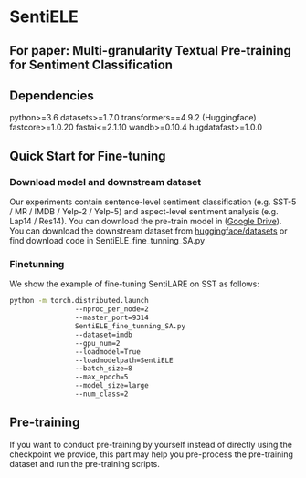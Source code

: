 # SentiELE
## For paper: Multi-granularity Textual Pre-training for Sentiment Classification

## Dependencies
python>=3.6
datasets>=1.7.0
transformers==4.9.2 (Huggingface)
fastcore>=1.0.20
fastai<=2.1.10
wandb>=0.10.4
hugdatafast>=1.0.0

## Quick Start for Fine-tuning

### Download model and downstream dataset
Our experiments contain sentence-level sentiment classification (e.g. SST-5 / MR / IMDB / Yelp-2 / Yelp-5) and aspect-level sentiment analysis (e.g. Lap14 / Res14). 
You can download the pre-train model in ([Google Drive](https://hub.fastgit.org/)). 
You can download the downstream dataset from [huggingface/datasets](https://github.com/huggingface/datasets) or find download code in SentiELE_fine_tunning_SA.py

### Finetunning  
We show the example of fine-tuning SentiLARE on SST as follows:
```bash
python -m torch.distributed.launch 
				--nproc_per_node=2 
				--master_port=9314 
				SentiELE_fine_tunning_SA.py
				--dataset=imdb 
				--gpu_num=2 
				--loadmodel=True 
				--loadmodelpath=SentiELE 
				--batch_size=8 
				--max_epoch=5 
				--model_size=large 
				--num_class=2
```

## Pre-training
If you want to conduct pre-training by yourself instead of directly using the checkpoint we provide, this part may help you pre-process the pre-training dataset and run the pre-training scripts.



